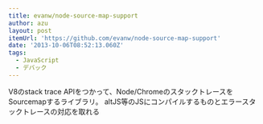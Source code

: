 ```yaml
---
title: evanw/node-source-map-support
author: azu
layout: post
itemUrl: 'https://github.com/evanw/node-source-map-support'
date: '2013-10-06T08:52:13.060Z'
tags:
  - JavaScript
  - デバック
---
```

V8のstack trace APIをつかって、Node/ChromeのスタックトレースをSourcemapするライブラリ。
altJS等のJSにコンパイルするものとエラースタックトレースの対応を取れる
